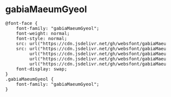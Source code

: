 # gabiaMaeumGyeol

<pre>
@font-face {
    font-family: "gabiaMaeumGyeol";
    font-weight: normal;
    font-style: normal;
    src: url("https://cdn.jsdelivr.net/gh/websfont/gabiaMaeumGyeol/gabiaMaeumGyeol.eot");
    src: url("https://cdn.jsdelivr.net/gh/websfont/gabiaMaeumGyeol/gabiaMaeumGyeol.eot?#iefix") format("embedded-opentype"),
         url("https://cdn.jsdelivr.net/gh/websfont/gabiaMaeumGyeol/gabiaMaeumGyeol.woff2") format("woff2"),
         url("https://cdn.jsdelivr.net/gh/websfont/gabiaMaeumGyeol/gabiaMaeumGyeol.woff") format("woff"),
         url("https://cdn.jsdelivr.net/gh/websfont/gabiaMaeumGyeol/gabiaMaeumGyeol.ttf") format("truetype");
    font-display: swap;
} 
.gabiaMaeumGyeol {
    font-family: "gabiaMaeumGyeol";
}
</pre>
